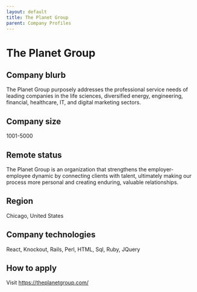 ```yaml
---
layout: default
title: The Planet Group
parent: Company Profiles
---
```


# The Planet Group

## Company blurb

The Planet Group purposely addresses the professional service needs of leading companies in the life sciences, diversified energy, engineering, financial, healthcare, IT, and digital marketing sectors.

## Company size

1001-5000

## Remote status

The Planet Group is an organization that strengthens the employer-employee dynamic by connecting clients with talent, ultimately making our process more personal and creating enduring, valuable relationships.

## Region

Chicago, United States

## Company technologies

 React, Knockout, Rails, Perl, HTML, Sql, Ruby, JQuery
 
## How to apply

Visit https://theplanetgroup.com/
